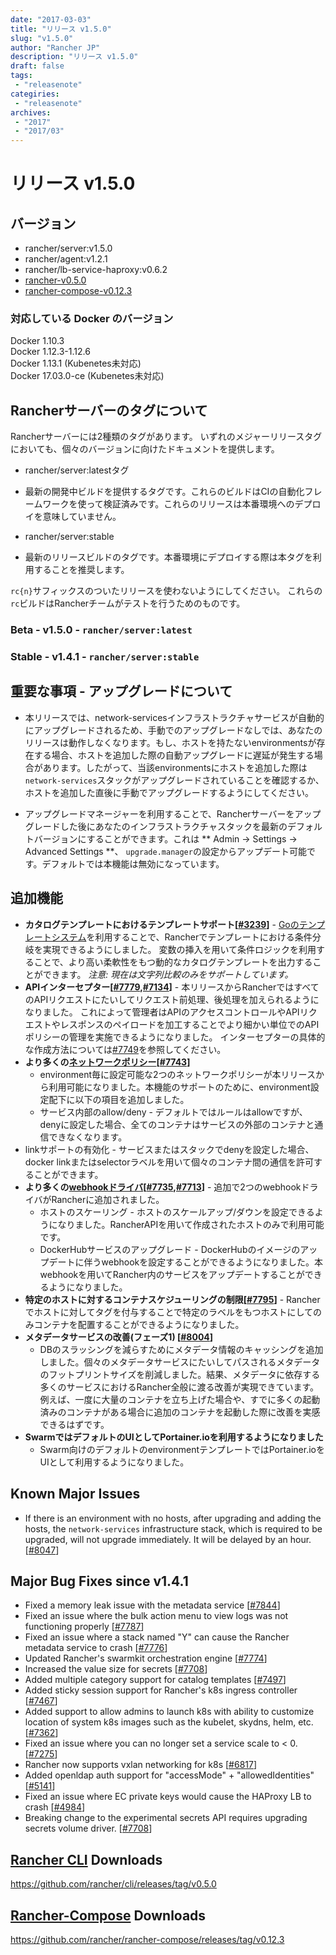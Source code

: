 ```yaml
---
date: "2017-03-03"
title: "リリース v1.5.0"
slug: "v1.5.0"
author: "Rancher JP"
description: "リリース v1.5.0"
draft: false
tags:
 - "releasenote"
categiries:
 - "releasenote"
archives:
 - "2017"
 - "2017/03"
---
```

# リリース v1.5.0

## バージョン
* rancher/server:v1.5.0
* rancher/agent:v1.2.1
* rancher/lb-service-haproxy:v0.6.2
* [rancher-v0.5.0](https://github.com/rancher/cli/releases/tag/v0.5.0)
* [rancher-compose-v0.12.3](https://github.com/rancher/rancher-compose/releases/tag/v0.12.3)

### 対応している Docker のバージョン

Docker 1.10.3  
Docker 1.12.3-1.12.6  
Docker 1.13.1 (Kubenetes未対応)  
Docker 17.03.0-ce (Kubenetes未対応)  

## Rancherサーバーのタグについて

Rancherサーバーには2種類のタグがあります。
いずれのメジャーリリースタグにおいても、個々のバージョンに向けたドキュメントを提供します。

- rancher/server:latestタグ
* 最新の開発中ビルドを提供するタグです。これらのビルドはCIの自動化フレームワークを使って検証済みです。これらのリリースは本番環境へのデプロイを意味していません。
- rancher/server:stable
* 最新のリリースビルドのタグです。本番環境にデプロイする際は本タグを利用することを推奨します。

`rc{n}`サフィックスのついたリリースを使わないようにしてください。
これらの`rc`ビルドはRancherチームがテストを行うためのものです。

### Beta - v1.5.0 - `rancher/server:latest`
### Stable - v1.4.1 - `rancher/server:stable`

## 重要な事項 - アップグレードについて
* 本リリースでは、network-servicesインフラストラクチャサービスが自動的にアップグレードされるため、手動でのアップグレードなしでは、あなたのリリースは動作しなくなります。もし、ホストを持たないenvironmentsが存在する場合、ホストを追加した際の自動アップグレードに遅延が発生する場合があります。したがって、当該environmentsにホストを追加した際は`network-services`スタックがアップグレードされていることを確認するか、ホストを追加した直後に手動でアップグレードするようにしてください。

* アップグレードマネージャーを利用することで、Rancherサーバーをアップグレードした後にあなたのインフラストラクチャスタックを最新のデフォルトバージョンにすることができます。これは ** Admin -> Settings -> Advanced Settings **、 `upgrade.manager`の設定からアップデート可能です。デフォルトでは本機能は無効になっています。

## 追加機能
- **カタログテンプレートにおけるテンプレートサポート[[#3239](http://docs.rancher.com/rancher/v1.5/en/cli/variable-interpolation/#templating)]** - [Goのテンプレートシステム](https://golang.org/pkg/text/template/)を利用することで、Rancherでテンプレートにおける条件分岐を実現できるようにしました。
変数の挿入を用いて条件ロジックを利用することで、より高い柔軟性をもつ動的なカタログテンプレートを出力することができます。
    _注意: 現在は文字列比較のみをサポートしています。_
- **APIインターセプター[[#7779](https://github.com/rancher/rancher/issues/7749),[#7134](https://github.com/rancher/rancher/issues/7134)]** - 本リリースからRancherではすべてのAPIリクエストにたいしてリクエスト前処理、後処理を加えられるようになりました。
これによって管理者はAPIのアクセスコントロールやAPIリクエストやレスポンスのペイロードを加工することでより細かい単位でのAPIポリシーの管理を実施できるようになりました。
インターセプターの具体的な作成方法については[#7749](https://github.com/rancher/rancher/issues/7749)を参照してください。
- **より多くの[ネットワークポリシー](http://docs.rancher.com/rancher/v1.5/en/rancher-services/network-policy/)[[#7743](https://github.com/rancher/rancher/issues/7743)]**
  - environment毎に設定可能な2つのネットワークポリシーが本リリースから利用可能になりました。本機能のサポートのために、environment設定配下に以下の項目を追加しました。
  - サービス内部のallow/deny - デフォルトではルールはallowですが、denyに設定した場合、全てのコンテナはサービスの外部のコンテナと通信できなくなります。
- linkサポートの有効化 - サービスまたはスタックでdenyを設定した場合、docker linkまたはselectorラベルを用いて個々のコンテナ間の通信を許可することができます。
- **より多くの[webhookドライバ](http://docs.rancher.com/rancher/v1.5/en/cattle/webhook-service/)[[#7735](https://github.com/rancher/rancher/issues/7735),[#7713](https://github.com/rancher/rancher/issues/7713)]** - 追加で2つのwebhookドライバがRancherに追加されました。
  - ホストのスケーリング - ホストのスケールアップ/ダウンを設定できるようになりました。RancherAPIを用いて作成されたホストのみで利用可能です。
  - DockerHubサービスのアップグレード - DockerHubのイメージのアップデートに伴うwebhookを設定することができるようになりました。本webhookを用いてRancher内のサービスをアップデートすることができるようになりました。
- **特定のホストに対するコンテナスケジューリングの制限[[#7795](https://github.com/rancher/rancher/issues/7795)]** - Rancherでホストに対してタグを付与することで特定のラベルをもつホストにしてのみコンテナを配置することができるようになりました。
- **メタデータサービスの改善(フェーズ1) [[#8004](https://github.com/rancher/rancher/issues/8004)]** 
  - DBのスラッシングを減らすためにメタデータ情報のキャッシングを追加しました。個々のメタデータサービスにたいしてパスされるメタデータのフットプリントサイズを削減しました。結果、メタデータに依存する多くのサービスにおけるRancher全般に渡る改善が実現できています。例えば、一度に大量のコンテナを立ち上げた場合や、すでに多くの起動済みのコンテナがある場合に追加のコンテナを起動した際に改善を実感できるはずです。
- **SwarmではデフォルトのUIとしてPortainer.ioを利用するようになりました**
  - Swarm向けのデフォルトのenvironmentテンプレートではPortainer.ioをUIとして利用するようになりました。

## Known Major Issues
- If there is an environment with no hosts, after upgrading and adding the hosts, the `network-services` infrastructure stack, which is required to be upgraded, will not upgrade immediately. It will be delayed by an hour. [[#8047](https://github.com/rancher/rancher/issues/8047)]

## Major Bug Fixes since v1.4.1
- Fixed a memory leak issue with the metadata service  [[#7844](https://github.com/rancher/rancher/issues/7844)]
- Fixed an issue where the bulk action menu to view logs was not functioning properly [[#7787](https://github.com/rancher/rancher/issues/7787)]
- Fixed an issue where a stack named "Y" can cause the Rancher metadata service to crash [[#7776](https://github.com/rancher/rancher/issues/7776)]
- Updated Rancher's swarmkit orchestration engine [[#7774](https://github.com/rancher/rancher/issues/7774)]
- Increased the value size for secrets [[#7708](https://github.com/rancher/rancher/issues/7708)]
- Added multiple category support for catalog templates [[#7497](https://github.com/rancher/rancher/issues/7497)]
- Added sticky session support for Rancher's k8s ingress controller [[#7467](https://github.com/rancher/rancher/issues/7467)]
- Added support to allow admins to launch k8s with ability to customize location of system k8s images such as the kubelet, skydns, helm, etc. [[#7362](https://github.com/rancher/rancher/issues/7362)]
- Fixed an issue where you can no longer set a service scale to < 0. [[#7275](https://github.com/rancher/rancher/issues/7275)]
- Rancher now supports vxlan networking for k8s [[#6817](https://github.com/rancher/rancher/issues/6817)]
- Added openldap auth support for "accessMode" + "allowedIdentities" [[#5141](https://github.com/rancher/rancher/issues/5141)]
- Fixed an issue where EC private keys would cause the HAProxy LB to crash [[#4984](https://github.com/rancher/rancher/issues/4984)]
- Breaking change to the experimental secrets API  requires upgrading secrets volume driver. [[#7708](https://github.com/rancher/rancher/issues/7708)]

## [Rancher CLI](http://docs.rancher.com/rancher/v1.5/en/cli/) Downloads

https://github.com/rancher/cli/releases/tag/v0.5.0

## [Rancher-Compose](http://docs.rancher.com/rancher/v1.5/en/cattle/rancher-compose/) Downloads

https://github.com/rancher/rancher-compose/releases/tag/v0.12.3